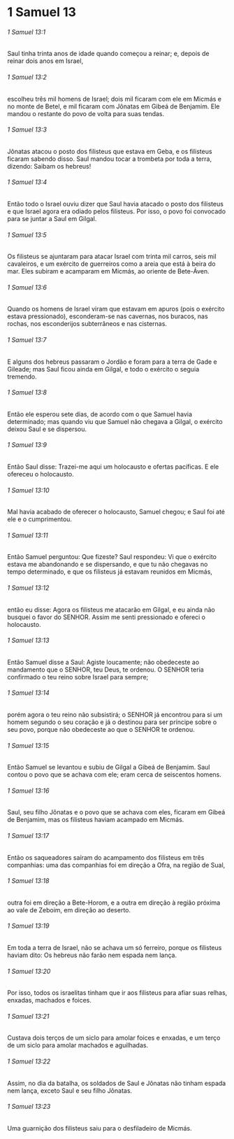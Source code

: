 # 1 Samuel 13

###### 1 Samuel 13:1

Saul tinha trinta anos de idade quando começou a reinar; e, depois de reinar dois anos em Israel,

###### 1 Samuel 13:2

escolheu três mil homens de Israel; dois mil ficaram com ele em Micmás e no monte de Betel, e mil ficaram com Jônatas em Gibeá de Benjamim. Ele mandou o restante do povo de volta para suas tendas.

###### 1 Samuel 13:3

Jônatas atacou o posto dos filisteus que estava em Geba, e os filisteus ficaram sabendo disso. Saul mandou tocar a trombeta por toda a terra, dizendo: Saibam os hebreus!

###### 1 Samuel 13:4

Então todo o Israel ouviu dizer que Saul havia atacado o posto dos filisteus e que Israel agora era odiado pelos filisteus. Por isso, o povo foi convocado para se juntar a Saul em Gilgal.

###### 1 Samuel 13:5

Os filisteus se ajuntaram para atacar Israel com trinta mil carros, seis mil cavaleiros, e um exército de guerreiros como a areia que está à beira do mar. Eles subiram e acamparam em Micmás, ao oriente de Bete-Áven.

###### 1 Samuel 13:6

Quando os homens de Israel viram que estavam em apuros (pois o exército estava pressionado), esconderam-se nas cavernas, nos buracos, nas rochas, nos esconderijos subterrâneos e nas cisternas.

###### 1 Samuel 13:7

E alguns dos hebreus passaram o Jordão e foram para a terra de Gade e Gileade; mas Saul ficou ainda em Gilgal, e todo o exército o seguia tremendo.

###### 1 Samuel 13:8

Então ele esperou sete dias, de acordo com o que Samuel havia determinado; mas quando viu que Samuel não chegava a Gilgal, o exército deixou Saul e se dispersou.

###### 1 Samuel 13:9

Então Saul disse: Trazei-me aqui um holocausto e ofertas pacíficas. E ele ofereceu o holocausto.

###### 1 Samuel 13:10

Mal havia acabado de oferecer o holocausto, Samuel chegou; e Saul foi até ele e o cumprimentou.

###### 1 Samuel 13:11

Então Samuel perguntou: Que fizeste? Saul respondeu: Vi que o exército estava me abandonando e se dispersando, e que tu não chegavas no tempo determinado, e que os filisteus já estavam reunidos em Micmás,

###### 1 Samuel 13:12

então eu disse: Agora os filisteus me atacarão em Gilgal, e eu ainda não busquei o favor do SENHOR. Assim me senti pressionado e ofereci o holocausto.

###### 1 Samuel 13:13

Então Samuel disse a Saul: Agiste loucamente; não obedeceste ao mandamento que o SENHOR, teu Deus, te ordenou. O SENHOR teria confirmado o teu reino sobre Israel para sempre;

###### 1 Samuel 13:14

porém agora o teu reino não subsistirá; o SENHOR já encontrou para si um homem segundo o seu coração e já o destinou para ser príncipe sobre o seu povo, porque não obedeceste ao que o SENHOR te ordenou.

###### 1 Samuel 13:15

Então Samuel se levantou e subiu de Gilgal a Gibeá de Benjamim. Saul contou o povo que se achava com ele; eram cerca de seiscentos homens.

###### 1 Samuel 13:16

Saul, seu filho Jônatas e o povo que se achava com eles, ficaram em Gibeá de Benjamim, mas os filisteus haviam acampado em Micmás.

###### 1 Samuel 13:17

Então os saqueadores saíram do acampamento dos filisteus em três companhias: uma das companhias foi em direção a Ofra, na região de Sual,

###### 1 Samuel 13:18

outra foi em direção a Bete-Horom, e a outra em direção à região próxima ao vale de Zeboim, em direção ao deserto.

###### 1 Samuel 13:19

Em toda a terra de Israel, não se achava um só ferreiro, porque os filisteus haviam dito: Os hebreus não farão nem espada nem lança.

###### 1 Samuel 13:20

Por isso, todos os israelitas tinham que ir aos filisteus para afiar suas relhas, enxadas, machados e foices.

###### 1 Samuel 13:21

Custava dois terços de um siclo para amolar foices e enxadas, e um terço de um siclo para amolar machados e aguilhadas.

###### 1 Samuel 13:22

Assim, no dia da batalha, os soldados de Saul e Jônatas não tinham espada nem lança, exceto Saul e seu filho Jônatas.

###### 1 Samuel 13:23

Uma guarnição dos filisteus saiu para o desfiladeiro de Micmás.

